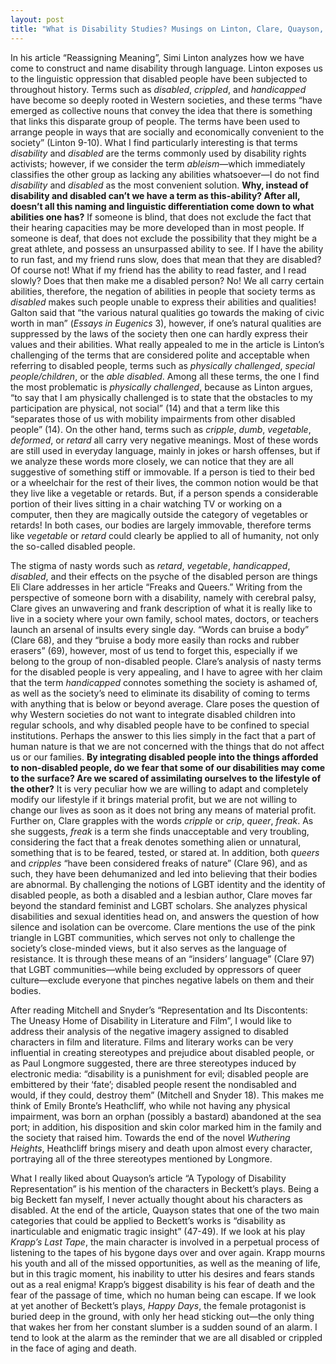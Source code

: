 ```yaml
---
layout: post
title: "What is Disability Studies? Musings on Linton, Clare, Quayson, and Mitchell and Snyder"
---
```


<span class="versal i9">I</span>n his article “Reassigning Meaning”,
Simi Linton analyzes how we have come to construct and name disability
through language. Linton exposes us to the linguistic oppression that
disabled people have been subjected to throughout history. Terms such as
*disabled*, *crippled*, and *handicapped* have become so deeply rooted
in Western societies, and these terms “have emerged as collective nouns
that convey the idea that there is something that links this disparate
group of people. The terms have been used to arrange people in ways that
are socially and economically convenient to the society” (Linton 9-10).
What I find particularly interesting is that terms *disability* and
*disabled* are the terms commonly used by disability rights activists;
however, if we consider the term *ableism*—which immediately classifies
the other group as lacking any abilities whatsoever—I do not find
*disability* and *disabled* as the most convenient solution. **Why,
instead of disability and disabled can’t we have a term as this-ability?
After all, doesn’t all this naming and linguistic differentiation come
down to what abilities one has?** If someone is blind, that does not
exclude the fact that their hearing capacities may be more developed
than in most people. If someone is deaf, that does not exclude the
possibility that they might be a great athlete, and possess an
unsurpassed ability to see. If I have the ability to run fast, and my
friend runs slow, does that mean that they are disabled? Of course not!
What if my friend has the ability to read faster, and I read slowly?
Does that then make me a disabled person? No! We all carry certain
abilities, therefore, the negation of abilities in people that society
terms as *disabled* makes such people unable to express their abilities
and qualities! Galton said that “the various natural qualities go
towards the making of civic worth in man” (*Essays in Eugenics* 3),
however, if one’s natural qualities are suppressed by the laws of the
society then one can hardly express their values and their abilities.
What really appealed to me in the article is Linton’s challenging of the
terms that are considered polite and acceptable when referring to
disabled people, terms such as *physically challenged*, *special
people/children*, or the *able disabled*. Among all these terms, the one
I find the most problematic is *physically challenged*, because as
Linton argues, “to say that I am physically challenged is to state that
the obstacles to my participation are physical, not social” (14) and
that a term like this “separates those of us with mobility impairments
from other disabled people” (14). On the other hand, terms such as
*cripple*, *dumb*, *vegetable*, *deformed*, or *retard* all carry very
negative meanings. Most of these words are still used in everyday
language, mainly in jokes or harsh offenses, but if we analyze these
words more closely, we can notice that they are all suggestive of
something stiff or immovable. If a person is tied to their bed or a
wheelchair for the rest of their lives, the common notion would be that
they live like a vegetable or retards. But, if a person spends a
considerable portion of their lives sitting in a chair watching TV or
working on a computer, then they are magically outside the category of
vegetables or retards! In both cases, our bodies are largely immovable,
therefore terms like *vegetable* or *retard* could clearly be applied to
all of humanity, not only the so-called disabled people.

The stigma of nasty words such as *retard*, *vegetable*, *handicapped*,
*disabled*, and their effects on the psyche of the disabled person are
things Eli Clare addresses in her article “Freaks and Queers.” Writing
from the perspective of someone born with a disability, namely with
cerebral palsy, Clare gives an unwavering and frank description of what
it is really like to live in a society where your own family, school
mates, doctors, or teachers launch an arsenal of insults every single
day. “Words can bruise a body” (Clare 68), and they “bruise a body more
easily than rocks and rubber erasers” (69), however, most of us tend to
forget this, especially if we belong to the group of non-disabled
people. Clare’s analysis of nasty terms for the disabled people is very
appealing, and I have to agree with her claim that the term
*handicapped* connotes something the society is ashamed of, as well as
the society’s need to eliminate its disability of coming to terms with
anything that is below or beyond average. Clare poses the question of
why Western societies do not want to integrate disabled children into
regular schools, and why disabled people have to be confined to special
institutions. Perhaps the answer to this lies simply in the fact that a
part of human nature is that we are not concerned with the things that
do not affect us or our families. **By integrating disabled people into
the things afforded to non-disabled people, do we fear that some of our
disabilities may come to the surface? Are we scared of assimilating
ourselves to the lifestyle of the other?** It is very peculiar how we
are willing to adapt and completely modify our lifestyle if it brings
material profit, but we are not willing to change our lives as soon as
it does not bring any means of material profit. Further on, Clare
grapples with the words *cripple* or *crip*, *queer*, *freak*. As she
suggests, *freak* is a term she finds unacceptable and very troubling,
considering the fact that a freak denotes something alien or unnatural,
something that is to be feared, tested, or stared at. In addition, both
*queers* and *cripples* “have been considered freaks of nature” (Clare
96), and as such, they have been dehumanized and led into believing that
their bodies are abnormal. By challenging the notions of LGBT identity
and the identity of disabled people, as both a disabled and a lesbian
author, Clare moves far beyond the standard feminist and LGBT scholars.
She analyzes physical disabilities and sexual identities head on, and
answers the question of how silence and isolation can be overcome. Clare
mentions the use of the pink triangle in LGBT communities, which serves
not only to challenge the society’s close-minded views, but it also
serves as the language of resistance. It is through these means of an
“insiders’ language” (Clare 97) that LGBT communities—while being
excluded by oppressors of queer culture—exclude everyone that pinches
negative labels on them and their bodies.

After reading Mitchell and Snyder’s “Representation and Its Discontents:
The Uneasy Home of Disability in Literature and Film”, I would like to
address their analysis of the negative imagery assigned to disabled
characters in film and literature. Films and literary works can be very
influential in creating stereotypes and prejudice about disabled people,
or as Paul Longmore suggested, there are three stereotypes induced by
electronic media: “disability is a punishment for evil; disabled people
are embittered by their ‘fate’; disabled people resent the nondisabled
and would, if they could, destroy them” (Mitchell and Snyder 18). This
makes me think of Emily Bronte’s Heathcliff, who while not having any
physical impairment, was born an orphan (possibly a bastard) abandoned
at the sea port; in addition, his disposition and skin color marked him
in the family and the society that raised him. Towards the end of the
novel *Wuthering Heights*, Heathcliff brings misery and death upon
almost every character, portraying all of the three stereotypes
mentioned by Longmore.

What I really liked about Quayson’s article “A Typology of Disability
Representation” is his mention of the characters in Beckett’s plays.
Being a big Beckett fan myself, I never actually thought about his
characters as disabled. At the end of the article, Quayson states that
one of the two main categories that could be applied to Beckett’s works
is “disability as inarticulable and enigmatic tragic insight” (47-49).
If we look at his play *Krapp’s Last Tape*, the main character is
involved in a perpetual process of listening to the tapes of his bygone
days over and over again. Krapp mourns his youth and all of the missed
opportunities, as well as the meaning of life, but in this tragic
moment, his inability to utter his desires and fears stands out as a
real enigma! Krapp’s biggest disability is his fear of death and the
fear of the passage of time, which no human being can escape. If we look
at yet another of Beckett’s plays, *Happy Days*, the female protagonist
is buried deep in the ground, with only her head sticking out—the only
thing that wakes her from her constant slumber is a sudden sound of an
alarm. I tend to look at the alarm as the reminder that we are all
disabled or crippled in the face of aging and death.

